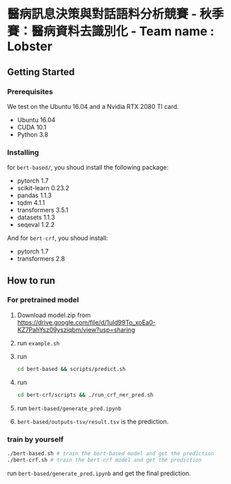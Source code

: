 
# 醫病訊息決策與對話語料分析競賽 - 秋季賽：醫病資料去識別化 - Team name : Lobster

## Getting Started

### Prerequisites

We test on the Ubuntu 16.04 and a Nvidia RTX 2080 TI card.

* Ubuntu 16.04
* CUDA 10.1
* Python 3.8

### Installing

for `bert-based/`, you shoud install the following package:

* pytorch 1.7
* scikit-learn 0.23.2
* pandas 1.1.3
* tqdm 4.1.1
* transformers 3.5.1
* datasets 1.1.3
* seqeval 1.2.2

And for `bert-crf`, you shoud install:

* pytorch 1.7
* transformers 2.8

## How to run

### For pretrained model

1. Download model.zip from <https://drive.google.com/file/d/1uId99To_xoEa0-KZ7PahYsz09ysziqbm/view?usp=sharing>
2. run `example.sh`

3. run

   ```sh
   cd bert-based && scripts/predict.sh
   ```

4. run

   ```sh
   cd bert-crf/scripts && ./run_crf_ner_pred.sh 
   ```

5. run `bert-based/generate_pred.ipynb`
6. `bert-based/outputs-tsv/result.tsv` is the prediction.

### train by yourself

```sh
./bert-based.sh # train the bert-based model and get the prediction
./bert-crf.sh # train the bert-crf model and get the prediction
```

run `bert-based/generate_pred.ipynb` and get the final prediction.
